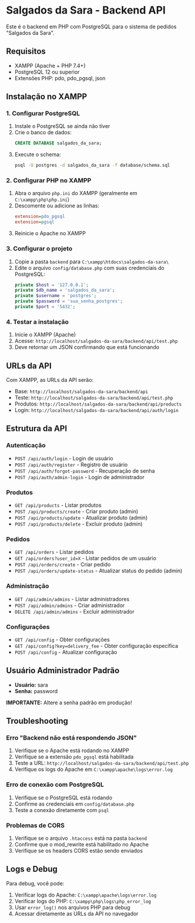 # Salgados da Sara - Backend API

Este é o backend em PHP com PostgreSQL para o sistema de pedidos "Salgados da Sara".

## Requisitos

- XAMPP (Apache + PHP 7.4+)
- PostgreSQL 12 ou superior
- Extensões PHP: pdo, pdo_pgsql, json

## Instalação no XAMPP

### 1. Configurar PostgreSQL

1. Instale o PostgreSQL se ainda não tiver
2. Crie o banco de dados:
   ```sql
   CREATE DATABASE salgados_da_sara;
   ```
3. Execute o schema:
   ```bash
   psql -U postgres -d salgados_da_sara -f database/schema.sql
   ```

### 2. Configurar PHP no XAMPP

1. Abra o arquivo `php.ini` do XAMPP (geralmente em `C:\xampp\php\php.ini`)
2. Descomente ou adicione as linhas:
   ```ini
   extension=pdo_pgsql
   extension=pgsql
   ```
3. Reinicie o Apache no XAMPP

### 3. Configurar o projeto

1. Copie a pasta `backend` para `C:\xampp\htdocs\salgados-da-sara\`
2. Edite o arquivo `config/database.php` com suas credenciais do PostgreSQL:
   ```php
   private $host = '127.0.0.1';
   private $db_name = 'salgados_da_sara';
   private $username = 'postgres';
   private $password = 'sua_senha_postgres';
   private $port = '5432';
   ```

### 4. Testar a instalação

1. Inicie o XAMPP (Apache)
2. Acesse: `http://localhost/salgados-da-sara/backend/api/test.php`
3. Deve retornar um JSON confirmando que está funcionando

## URLs da API

Com XAMPP, as URLs da API serão:
- Base: `http://localhost/salgados-da-sara/backend/api`
- Teste: `http://localhost/salgados-da-sara/backend/api/test.php`
- Produtos: `http://localhost/salgados-da-sara/backend/api/products`
- Login: `http://localhost/salgados-da-sara/backend/api/auth/login`

## Estrutura da API

### Autenticação
- `POST /api/auth/login` - Login de usuário
- `POST /api/auth/register` - Registro de usuário
- `POST /api/auth/forgot-password` - Recuperação de senha
- `POST /api/auth/admin-login` - Login de administrador

### Produtos
- `GET /api/products` - Listar produtos
- `POST /api/products/create` - Criar produto (admin)
- `POST /api/products/update` - Atualizar produto (admin)
- `POST /api/products/delete` - Excluir produto (admin)

### Pedidos
- `GET /api/orders` - Listar pedidos
- `GET /api/orders?user_id=X` - Listar pedidos de um usuário
- `POST /api/orders/create` - Criar pedido
- `POST /api/orders/update-status` - Atualizar status do pedido (admin)

### Administração
- `GET /api/admin/admins` - Listar administradores
- `POST /api/admin/admins` - Criar administrador
- `DELETE /api/admin/admins` - Excluir administrador

### Configurações
- `GET /api/config` - Obter configurações
- `GET /api/config?key=delivery_fee` - Obter configuração específica
- `POST /api/config` - Atualizar configuração

## Usuário Administrador Padrão

- **Usuário:** sara
- **Senha:** password

**IMPORTANTE:** Altere a senha padrão em produção!

## Troubleshooting

### Erro "Backend não está respondendo JSON"
1. Verifique se o Apache está rodando no XAMPP
2. Verifique se a extensão `pdo_pgsql` está habilitada
3. Teste a URL: `http://localhost/salgados-da-sara/backend/api/test.php`
4. Verifique os logs do Apache em `C:\xampp\apache\logs\error.log`

### Erro de conexão com PostgreSQL
1. Verifique se o PostgreSQL está rodando
2. Confirme as credenciais em `config/database.php`
3. Teste a conexão diretamente com `psql`

### Problemas de CORS
1. Verifique se o arquivo `.htaccess` está na pasta `backend`
2. Confirme que o mod_rewrite está habilitado no Apache
3. Verifique se os headers CORS estão sendo enviados

## Logs e Debug

Para debug, você pode:
1. Verificar logs do Apache: `C:\xampp\apache\logs\error.log`
2. Verificar logs do PHP: `C:\xampp\php\logs\php_error_log`
3. Usar `error_log()` nos arquivos PHP para debug
4. Acessar diretamente as URLs da API no navegador
